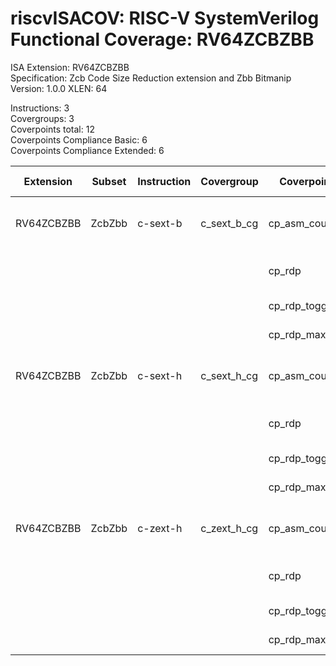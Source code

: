 # riscvISACOV: RISC-V SystemVerilog Functional Coverage: RV64ZCBZBB

ISA Extension: RV64ZCBZBB  
Specification: Zcb Code Size Reduction extension and Zbb Bitmanip  
Version:       1.0.0
XLEN:          64 

Instructions:  3  
Covergroups:   3  
Coverpoints total:   12  
Coverpoints Compliance Basic:  6  
Coverpoints Compliance Extended:  6  

| Extension | Subset | Instruction| Covergroup | Coverpoint     | Coverpoint Description | Coverpoint Level  |
| ----------| ------ | ---------- | ---------- | -------------- | ---------------------- | ----------------- |
| RV64ZCBZBB            |         ZcbZbb |   c-sext-b | c_sext_b_cg | cp_asm_count | Number of times instruction is executed | Compliance Basic
|                       |                |            |             |      cp_rdp | RD (GPR) register assignment | Compliance Basic
|                       |                |            |             | cp_rdp_toggle | RDP Toggle bits | Compliance Extended
|                       |                |            |             | cp_rdp_maxvals | RDP Max values | Compliance Extended
| RV64ZCBZBB            |         ZcbZbb |   c-sext-h | c_sext_h_cg | cp_asm_count | Number of times instruction is executed | Compliance Basic
|                       |                |            |             |      cp_rdp | RD (GPR) register assignment | Compliance Basic
|                       |                |            |             | cp_rdp_toggle | RDP Toggle bits | Compliance Extended
|                       |                |            |             | cp_rdp_maxvals | RDP Max values | Compliance Extended
| RV64ZCBZBB            |         ZcbZbb |   c-zext-h | c_zext_h_cg | cp_asm_count | Number of times instruction is executed | Compliance Basic
|                       |                |            |             |      cp_rdp | RD (GPR) register assignment | Compliance Basic
|                       |                |            |             | cp_rdp_toggle | RDP Toggle bits | Compliance Extended
|                       |                |            |             | cp_rdp_maxvals | RDP Max values | Compliance Extended


